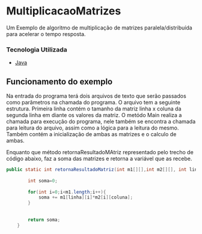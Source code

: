 # MultiplicacaoMatrizes
Um Exemplo de algoritmo de multiplicação de matrizes paralela/distribuída para acelerar o tempo resposta.

### Tecnologia Utilizada

- [Java](https://docs.oracle.com/en/java/)

## Funcionamento do exemplo
Na entrada do programa terá dois arquivos de texto que serão passados como parâmetros na chamada do programa.
O arquivo tem a seguinte estrutura. Primeira linha contém o tamanho da matriz linha x coluna da segunda linha em diante os valores da matriz.
O metódo Main realiza a chamada para execução do programa, nele também se encontra a chamada para leitura do arquivo, assim como a lógica para a leitura do mesmo. 
Também contém a inicialização de ambas as matrizes e o calculo de ambas.

Enquanto que método retornaResultadoMAtriz representado pelo trecho de código abaixo, faz a soma das matrizes e retorna a variável que as recebe.

```java
public static int retornaResultadoMatriz(int m1[][],int m2[][], int linha, int coluna){
		
		int soma=0;
		
		for(int i=0;i<m1.length;i++){
			soma += m1[linha][i]*m2[i][coluna];
		}
		
		
		return soma;
	}
```



